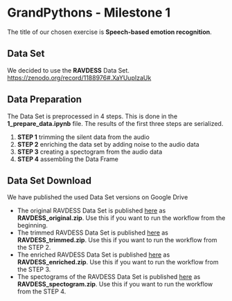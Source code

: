# GrandPythons - Milestone 1 

The title of our chosen exercise is **Speech-based emotion recognition**.

## Data Set

We decided to use the **RAVDESS** Data Set.  https://zenodo.org/record/1188976#.XaYUupIzaUk

## Data Preparation

The Data Set is preprocessed in 4 steps. This is done in the **1_prepare_data.ipynb** file. The results of the first three steps are serialized.

1. **STEP 1** trimming the silent data from the audio
2. **STEP 2** enriching the data set by adding noise to the audio data
3. **STEP 3** creating a spectogram from the audio data
4. **STEP 4** assembling the Data Frame

## Data Set Download

We have published the used Data Set versions on Google Drive

* The original RAVDESS Data Set is published [here](https://drive.google.com/open?id=1WyJsDuxJlUObBCFrNZLAXM2w4-sp0CxN) as **RAVDESS_original.zip**. Use this if you want to run the workflow from the beginning.
* The trimmed RAVDESS Data Set is published [here](https://drive.google.com/open?id=1pFum_YGf2C82HJvMwt0gi8apj6PJLi0s) as **RAVDESS_trimmed.zip**. Use this if you want to run the workflow from the STEP 2.
* The enriched RAVDESS Data Set is published [here](https://drive.google.com/open?id=1LG42oQTSs6HWMLsdqhFKbADA2wi8234_) as **RAVDESS_enriched.zip**. Use this if you want to run the workflow from the STEP 3.
* The spectograms of the RAVDESS Data Set is published [here](https://drive.google.com/open?id=1jDb2GDnapxx-5bhRR4rudVLxd4ajrpF-) as **RAVDESS_spectogram.zip**. Use this if you want to run the workflow from the STEP 4.
